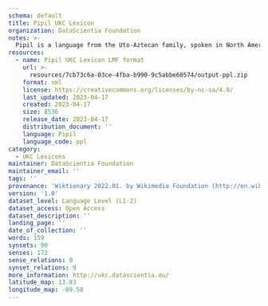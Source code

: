 ```yaml
---
schema: default
title: Pipil UKC Lexicon
organization: DataScientia Foundation
notes: >-
  Pipil is a language from the Uto-Aztecan family, spoken in North America. The UKC Lexicon of Pipil is represented as a lexico-semantic network. It consists of words, word senses, synsets, as well as sense-level and synset-level relationships.
resources:
  - name: Pipil UKC Lexicon LMF format
    url: >-
      resources/7cb73c6a-03ce-4fba-b990-9c5abbe60574/output-ppl.zip
    format: xml
    license: https://creativecommons.org/licenses/by-nc-sa/4.0/
    last_updated: 2023-04-17
    created: 2023-04-17
    size: 8536
    release_date: 2023-04-17
    distribution_document: ''
    language: Pipil
    language_code: ppl
category:
  - UKC Lexicons
maintainer: DataScientia Foundation
maintainer_email: ''
tags: ''
provenance: 'Wiktionary 2022.01. by Wikimedia Foundation (http://en.wiktionary.org); CogNet 2.1 by Khuyagbaatar Batsuren, National University of Mongolia (http://cognet.ukc.disi.unitn.it); Native Languages of the Americas 2021.11. by Laura Redish and Orrin Lewis (http://www.native-languages.org); Princeton WordNet 2.1 by Princeton University (https://wordnet.princeton.edu)'
version: '1.0'
dataset_level: Language Level (L1-2)
dataset_access: Open Access
dataset_description: ''
landing_page: ''
date_of_collection: ''
words: 159
synsets: 90
senses: 172
sense_relations: 0
synset_relations: 9
more_information: http://ukc.datascientia.eu/
latitude_map: 13.83
longitude_map: -89.58
---
```

